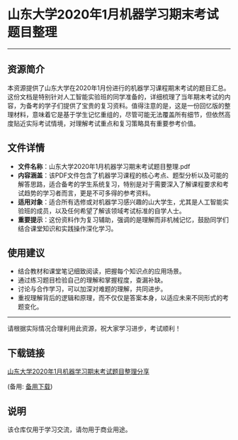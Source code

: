 # 山东大学2020年1月机器学习期末考试题目整理

---

## 资源简介

本资源提供了山东大学在2020年1月份进行的机器学习课程期末考试的题目汇总。这份文档是特别针对人工智能实验班的同学准备的，详细梳理了当年期末考试的内容，为备考的学子们提供了宝贵的复习资料。值得注意的是，这是一份回忆版的整理材料，意味着它是基于学生记忆重组的，尽管可能无法覆盖所有细节，但依然高度贴近实际考试情境，对理解考试重点和复习策略具有重要参考价值。

## 文件详情

- **文件名称**：山东大学2020年1月机器学习期末考试题目整理.pdf
- **内容涵盖**：该PDF文件包含了机器学习课程的核心考点、题型分析以及可能的解答思路，适合备考的学生系统复习，特别是对于需要深入了解课程要求和考试趋势的学习者而言，更是不可多得的参考资料。
- **适用对象**：适合所有选修或对机器学习感兴趣的山大学生，尤其是人工智能实验班的成员，以及任何希望了解该领域考试标准的自学人士。
- **重要提示**：这份资料作为复习辅助，强调的是理解而非机械记忆，鼓励同学们结合课堂知识和实践操作深化学习。

## 使用建议

- 结合教材和课堂笔记细致阅读，把握每个知识点的应用场景。
- 通过练习题目检验自己的理解和掌握程度，查漏补缺。
- 讨论与合作学习，可以加深对难题的理解，共同进步。
- 重视理解背后的逻辑和原理，而不仅仅是答案本身，以适应未来不同形式的考题变化。

---

请根据实际情况合理利用此资源，祝大家学习进步，考试顺利！

## 下载链接
[山东大学2020年1月机器学习期末考试题目整理分享](https://pan.quark.cn/s/5e897130e34c) 

(备用: [备用下载](https://pan.baidu.com/s/1RTCJ3wSFXTMECTsv17DiKg?pwd=1234))

## 说明

该仓库仅用于学习交流，请勿用于商业用途。

